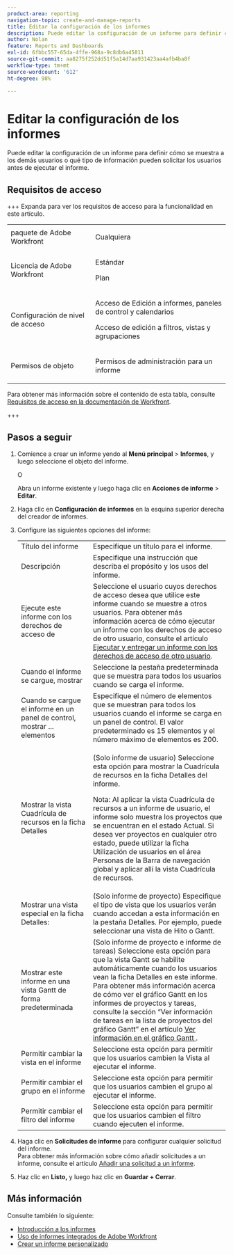 ```yaml
---
product-area: reporting
navigation-topic: create-and-manage-reports
title: Editar la configuración de los informes
description: Puede editar la configuración de un informe para definir cómo se muestra a los demás usuarios o qué tipo de información pueden solicitar los usuarios antes de ejecutar el informe.
author: Nolan
feature: Reports and Dashboards
exl-id: 6fbbc557-65da-4ffe-968a-9c8db6a45811
source-git-commit: aa8275f252dd51f5a14d7aa931423aa4afb4ba8f
workflow-type: tm+mt
source-wordcount: '612'
ht-degree: 98%

---
```


# Editar la configuración de los informes

<!-- Audited: 11/2024 -->

Puede editar la configuración de un informe para definir cómo se muestra a los demás usuarios o qué tipo de información pueden solicitar los usuarios antes de ejecutar el informe.

## Requisitos de acceso

+++ Expanda para ver los requisitos de acceso para la funcionalidad en este artículo. 

<table style="table-layout:auto"> 
 <col> 
 <col> 
 <tbody> 
  <tr> 
   <td role="rowheader">paquete de Adobe Workfront</td> 
   <td> <p>Cualquiera</p> </td> 
  </tr> 
  <tr> 
   <td role="rowheader">Licencia de Adobe Workfront</td> 
   <td> 
      <p>Estándar</p>
      <p>Plan</p>
   </td>
  </tr> 
  <tr> 
   <td role="rowheader">Configuración de nivel de acceso</td> 
   <td> <p>Acceso de Edición a informes, paneles de control y calendarios</p> <p>Acceso de edición a filtros, vistas y agrupaciones</p> </td> 
  </tr> 
  <tr> 
   <td role="rowheader">Permisos de objeto</td> 
 <td> <p>Permisos de administración para un informe</p></td>  
  </tr> 
 </tbody> 
</table>

Para obtener más información sobre el contenido de esta tabla, consulte [Requisitos de acceso en la documentación de Workfront](/help/quicksilver/administration-and-setup/add-users/access-levels-and-object-permissions/access-level-requirements-in-documentation.md).

+++

## Pasos a seguir

1. Comience a crear un informe yendo al **Menú principal** > **Informes**, y luego seleccione el objeto del informe.

   O

   Abra un informe existente y luego haga clic en **Acciones de informe** > **Editar**.

1. Haga clic en **Configuración de informes** en la esquina superior derecha del creador de informes.
1. Configure las siguientes opciones del informe:

   <table style="table-layout:auto"> 
    <col> 
    <col> 
    <tbody> 
     <tr> 
      <td role="rowheader">Título del informe</td> 
      <td>Especifique un título para el informe. </td> 
     </tr> 
     <tr> 
      <td role="rowheader">Descripción</td> 
      <td>Especifique una instrucción que describa el propósito y los usos del informe.</td> 
     </tr> 
     <tr> 
      <td role="rowheader">Ejecute este informe con los derechos de acceso de</td> 
      <td>Seleccione el usuario cuyos derechos de acceso desea que utilice este informe cuando se muestre a otros usuarios. Para obtener más información acerca de cómo ejecutar un informe con los derechos de acceso de otro usuario, consulte el artículo <a href="../../../reports-and-dashboards/reports/creating-and-managing-reports/run-deliver-report-access-rights-another-user.md" class="MCXref xref">Ejecutar y entregar un informe con los derechos de acceso de otro usuario</a>.</td> 
     </tr> 
     <tr> 
      <td role="rowheader">Cuando el informe se cargue, mostrar</td> 
      <td>Seleccione la pestaña predeterminada que se muestra para todos los usuarios cuando se carga el informe.</td> 
     </tr> 
     <tr> 
      <td role="rowheader">Cuando se cargue el informe en un panel de control, mostrar ... elementos</td> 
      <td>Especifique el número de elementos que se muestran para todos los usuarios cuando el informe se carga en un panel de control. El valor predeterminado es 15 elementos y el número máximo de elementos es 200.</td> 
     </tr> 
     <tr> 
      <td role="rowheader">Mostrar la vista Cuadrícula de recursos en la ficha Detalles</td> 
      <td> <p>(Solo informe de usuario) Seleccione esta opción para mostrar la Cuadrícula de recursos en la ficha Detalles del informe.</p> <p>Nota: Al aplicar la vista Cuadrícula de recursos a un informe de usuario, el informe solo muestra los proyectos que se encuentran en el estado Actual. Si desea ver proyectos en cualquier otro estado, puede utilizar la ficha Utilización de usuarios en el área Personas de la Barra de navegación global y aplicar allí la vista Cuadrícula de recursos. <!--
         <MadCap:conditionalText data-mc-conditions="QuicksilverOrClassic.Draft mode">
          For more information about using the Resource Grid, see the article Overview of the Resource Grid . (drafted because this article is drafted also: Article is in draft Feb 1, 2021)
         </MadCap:conditionalText>
        --></p> </td> 
     </tr> 
     <tr> 
      <td role="rowheader">Mostrar una vista especial en la ficha Detalles:</td> 
      <td>(Solo informe de proyecto) Especifique el tipo de vista que los usuarios verán cuando accedan a esta información en la pestaña Detalles. Por ejemplo, puede seleccionar una vista de Hito o Gantt.</td> 
     </tr> 
     <tr> 
      <td role="rowheader">Mostrar este informe en una vista Gantt de forma predeterminada</td> 
      <td>(Solo informe de proyecto e informe de tareas) Seleccione esta opción para que la vista Gantt se habilite automáticamente cuando los usuarios vean la ficha Detalles en este informe.<br>Para obtener más información acerca de cómo ver el gráfico Gantt en los informes de proyectos y tareas, consulte la sección “Ver información de tareas en la lista de proyectos del gráfico Gantt” en el artículo <a href="../../../manage-work/gantt-chart/use-the-gantt-chart/view-info-in-gantt.md" class="MCXref xref">Ver información en el gráfico Gantt </a>.</td> 
     </tr> 
     <tr> 
      <td role="rowheader">Permitir cambiar la vista en el informe</td> 
      <td>Seleccione esta opción para permitir que los usuarios cambien la Vista al ejecutar el informe.</td> 
     </tr> 
     <tr> 
      <td role="rowheader">Permitir cambiar el grupo en el informe</td> 
      <td>Seleccione esta opción para permitir que los usuarios cambien el grupo al ejecutar el informe.</td> 
     </tr> 
     <tr> 
      <td role="rowheader">Permitir cambiar el filtro del informe</td> 
      <td>Seleccione esta opción para permitir que los usuarios cambien el filtro cuando ejecuten el informe.</td> 
     </tr> 
    </tbody> 
   </table>

1. Haga clic en **Solicitudes de informe** para configurar cualquier solicitud del informe.\
   Para obtener más información sobre cómo añadir solicitudes a un informe, consulte el artículo [Añadir una solicitud a un informe](../../../reports-and-dashboards/reports/creating-and-managing-reports/add-prompt-report.md).

1. Haz clic en **Listo,** y luego haz clic en **Guardar + Cerrar**.

## Más información

Consulte también lo siguiente:

<!--outdated: * [Basic Report Creation Program for the new Workfront experience](https://one.workfront.com/s/basic-report-creation-program) -->
* [Introducción a los informes](../../../reports-and-dashboards/reports/reporting/get-started-reports-workfront.md)
* [Uso de informes integrados de Adobe Workfront](../../../reports-and-dashboards/reports/using-built-in-reports/use-workfront-built-in-reports.md)
* [Crear un informe personalizado](../../../reports-and-dashboards/reports/creating-and-managing-reports/create-custom-report.md)

